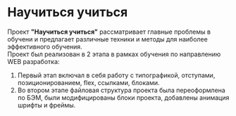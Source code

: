 # Научиться учиться

Проект **"Научиться учиться"** рассматривает главные проблемы в обучени и предлагает различные техники и методы для наиболее эффективного обучения.  
Проект был реализован в 2 этапа в рамках обучения по направлению WEB разработка:  
1. Первый этап включал в себя работу с типографикой, отступами, позиционированием, flex, ссылками, блоками.  
2. Во втором этапе файловая структура проекта была переоформлена по БЭМ, были модифицированы блоки проекта, добавлены анимация шрифты и фреймы.  





